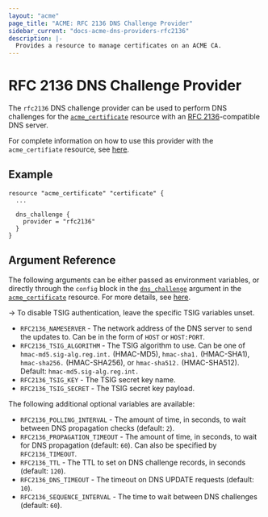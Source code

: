 ```yaml
---
layout: "acme"
page_title: "ACME: RFC 2136 DNS Challenge Provider"
sidebar_current: "docs-acme-dns-providers-rfc2136"
description: |-
  Provides a resource to manage certificates on an ACME CA.
---
```


# RFC 2136 DNS Challenge Provider

The `rfc2136` DNS challenge provider can be used to perform DNS challenges for
the [`acme_certificate`][resource-acme-certificate] resource with
an [RFC 2136][provider-service-page]-compatible DNS server.

[resource-acme-certificate]: /docs/providers/acme/r/certificate.html
[provider-service-page]: https://tools.ietf.org/html/rfc2136

For complete information on how to use this provider with the `acme_certifiate`
resource, see [here][resource-acme-certificate-dns-challenges].

[resource-acme-certificate-dns-challenges]: /docs/providers/acme/r/certificate.html#using-dns-challenges

## Example

```hcl
resource "acme_certificate" "certificate" {
  ...

  dns_challenge {
    provider = "rfc2136"
  }
}
```

## Argument Reference

The following arguments can be either passed as environment variables, or
directly through the `config` block in the
[`dns_challenge`][resource-acme-certificate-dns-challenge-arg] argument in the
[`acme_certificate`][resource-acme-certificate] resource. For more details, see
[here][resource-acme-certificate-dns-challenges].

[resource-acme-certificate-dns-challenge-arg]: /docs/providers/acme/r/certificate.html#dns_challenge

-> To disable TSIG authentication, leave the specific TSIG variables unset.

* `RFC2136_NAMESERVER` - The network address of the DNS server to send the
  updates to. Can be in the form of `HOST` or `HOST:PORT`.
* `RFC2136_TSIG_ALGORITHM` - The TSIG algorithm to use. Can be one of
  `hmac-md5.sig-alg.reg.int.` (HMAC-MD5), `hmac-sha1.` (HMAC-SHA1),
  `hmac-sha256.` (HMAC-SHA256), or `hmac-sha512.` (HMAC-SHA512). Default:
  `hmac-md5.sig-alg.reg.int.`
* `RFC2136_TSIG_KEY` - The TSIG secret key name.
* `RFC2136_TSIG_SECRET` - The TSIG secret key payload.

The following additional optional variables are available:

* `RFC2136_POLLING_INTERVAL` - The amount of time, in seconds, to wait between
  DNS propagation checks (default: `2`).
* `RFC2136_PROPAGATION_TIMEOUT` - The amount of time, in seconds, to wait for DNS
  propagation (default: `60`). Can also be specified by `RFC2136_TIMEOUT`.
* `RFC2136_TTL` - The TTL to set on DNS challenge records, in seconds (default:
  `120`).
* `RFC2136_DNS_TIMEOUT` - The timeout on DNS UPDATE requests (default:
  `10`).
* `RFC2136_SEQUENCE_INTERVAL` - The time to wait between DNS challenges (default:
  `60`).
